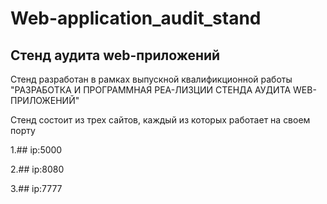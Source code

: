 # Web-application_audit_stand
## Стенд аудита web-приложений

Стенд разработан в рамках выпускной квалификционной работы "РАЗРАБОТКА И ПРОГРАММНАЯ РЕА-ЛИЗЦИИ СТЕНДА АУДИТА WEB-ПРИЛОЖЕНИЙ"

Стенд состоит из трех сайтов, каждый из которых работает на своем порту

1.## ip:5000
  
2.## ip:8080
  
3.## ip:7777
